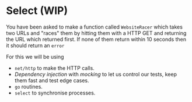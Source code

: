 # Select (WIP)

You have been asked to make a function called `WebsiteRacer` which takes two URLs and "races" them by hitting them with a HTTP GET and returning the URL which returned first. If none of them return within 10 seconds then it should return an `error`

For this we will be using

- `net/http` to make the HTTP calls.
- _Dependency injection_ with _mocking_ to let us control our tests, keep them fast and test edge cases.
- `go` routines.
- `select` to synchronise processes. 